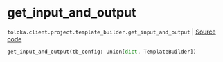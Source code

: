 # get_input_and_output
`toloka.client.project.template_builder.get_input_and_output` | [Source code](https://github.com/Toloka/toloka-kit/blob/v1.1.4/src/client/project/template_builder/__init__.py#L229)

```python
get_input_and_output(tb_config: Union[dict, TemplateBuilder])
```

